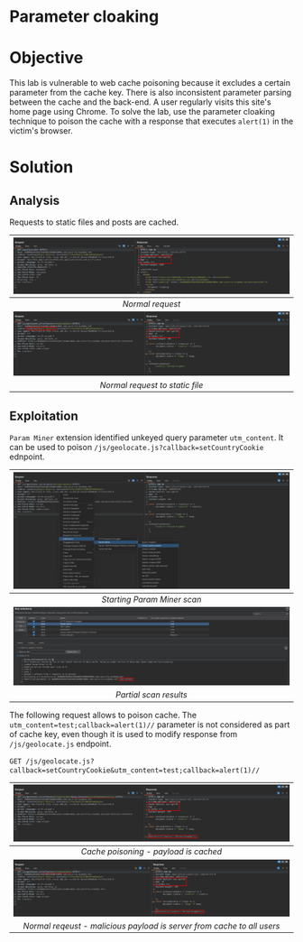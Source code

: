 # Parameter cloaking
# Objective
This lab is vulnerable to web cache poisoning because it excludes a certain parameter from the cache key. There is also inconsistent parameter parsing between the cache and the back-end. A user regularly visits this site's home page using Chrome. To solve the lab, use the parameter cloaking technique to poison the cache with a response that executes `alert(1)` in the victim's browser. 

# Solution
## Analysis
Requests to static files and posts are cached.

|![](Images/image-34.png)|
|:--:| 
| *Normal request* |
|![](Images/image-35.png)|
| *Normal request to static file* |

## Exploitation
`Param Miner` extension identified unkeyed query parameter `utm_content`. It can be used to poison `/js/geolocate.js?callback=setCountryCookie` ednpoint.

|![](Images/image-36.png)|
|:--:| 
| *Starting Param Miner scan* |
|![](Images/image-37.png)|
| *Partial scan results* |

The following request allows to poison cache. The `utm_content=test;callback=alert(1)//` parameter is not considered as part of cache key, even though it is used to modify response from `/js/geolocate.js` endpoint.
```
GET /js/geolocate.js?callback=setCountryCookie&utm_content=test;callback=alert(1)//
```

|![](Images/image-38.png)|
|:--:| 
| *Cache poisoning - payload is cached* |
|![](Images/image-39.png)|
| *Normal reqeust - malicious payload is server from cache to all users* |

